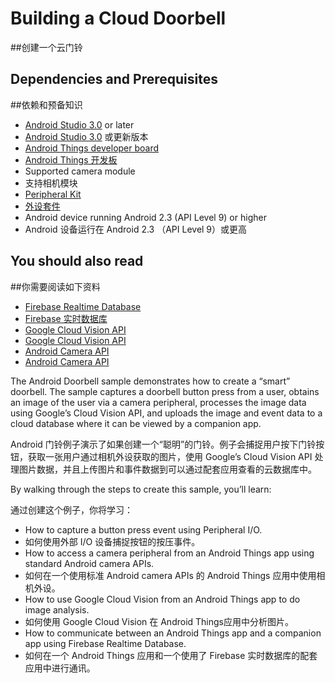 # Building a Cloud Doorbell

##创建一个云门铃

## Dependencies and Prerequisites

##依赖和预备知识

*   [Android Studio 3.0](https://developer.android.google.cn/studio/index.html) or later
*   [Android Studio 3.0](https://developer.android.google.cn/studio/index.html)  或更新版本
*   [Android Things developer board](https://developer.android.google.cn/things/hardware/developer-kits.html)
*   [Android Things 开发板](https://developer.android.google.cn/things/hardware/developer-kits.html)
*   Supported camera module
*   支持相机模块
*   [Peripheral Kit](https://developer.android.google.cn/things/hardware/developer-kits.html#featured_peripherals)
*   [外设套件](https://developer.android.google.cn/things/hardware/developer-kits.html#featured_peripherals)
*   Android device running Android 2.3 (API Level 9) or higher
*   Android 设备运行在 Android 2.3 （API Level 9）或更高

## You should also read

##你需要阅读如下资料

*   [Firebase Realtime Database](https://firebase.google.cn/docs/database/)
*   [Firebase 实时数据库](https://firebase.google.cn/docs/database/)
*   [Google Cloud Vision API](https://cloud.google.com/vision/)
*   [Google Cloud Vision API](https://cloud.google.com/vision/)
*   [Android Camera API](https://developer.android.google.cn/reference/android/hardware/camera2/package-summary.html)
*   [Android Camera API](https://developer.android.google.cn/reference/android/hardware/camera2/package-summary.html)

The Android Doorbell sample demonstrates how to create a “smart” doorbell. The sample captures a doorbell button press from a user, obtains an image of the user via a camera peripheral, processes the image data using Google’s Cloud Vision API, and uploads the image and event data to a cloud database where it can be viewed by a companion app.

Android 门铃例子演示了如果创建一个“聪明”的门铃。例子会捕捉用户按下门铃按钮，获取一张用户通过相机外设获取的图片，使用 Google’s Cloud Vision API 处理图片数据，并且上传图片和事件数据到可以通过配套应用查看的云数据库中。

By walking through the steps to create this sample, you’ll learn:

通过创建这个例子，你将学习：

*   How to capture a button press event using Peripheral I/O.
*   如何使用外部 I/O 设备捕捉按钮的按压事件。
*   How to access a camera peripheral from an Android Things app using standard Android camera APIs.
*   如何在一个使用标准 Android camera APIs 的 Android Things 应用中使用相机外设。
*   How to use Google Cloud Vision from an Android Things app to do image analysis.
*   如何使用 Google Cloud Vision 在 Android Things应用中分析图片。
*   How to communicate between an Android Things app and a companion app using Firebase Realtime Database.
*   如何在一个 Android Things 应用和一个使用了 Firebase 实时数据库的配套应用中进行通讯。

